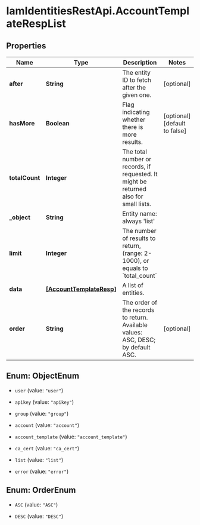 # IamIdentitiesRestApi.AccountTemplateRespList

## Properties
Name | Type | Description | Notes
------------ | ------------- | ------------- | -------------
**after** | **String** | The entity ID to fetch after the given one. | [optional] 
**hasMore** | **Boolean** | Flag indicating whether there is more results. | [optional] [default to false]
**totalCount** | **Integer** | The total number or records, if requested. It might be returned also for small lists. | 
**_object** | **String** | Entity name: always &#39;list&#39; | 
**limit** | **Integer** | The number of results to return, (range: 2-1000), or equals to &#x60;total_count&#x60; | 
**data** | [**[AccountTemplateResp]**](AccountTemplateResp.md) | A list of entities. | 
**order** | **String** | The order of the records to return. Available values: ASC, DESC; by default ASC. | [optional] 


<a name="ObjectEnum"></a>
## Enum: ObjectEnum


* `user` (value: `"user"`)

* `apikey` (value: `"apikey"`)

* `group` (value: `"group"`)

* `account` (value: `"account"`)

* `account_template` (value: `"account_template"`)

* `ca_cert` (value: `"ca_cert"`)

* `list` (value: `"list"`)

* `error` (value: `"error"`)




<a name="OrderEnum"></a>
## Enum: OrderEnum


* `ASC` (value: `"ASC"`)

* `DESC` (value: `"DESC"`)




